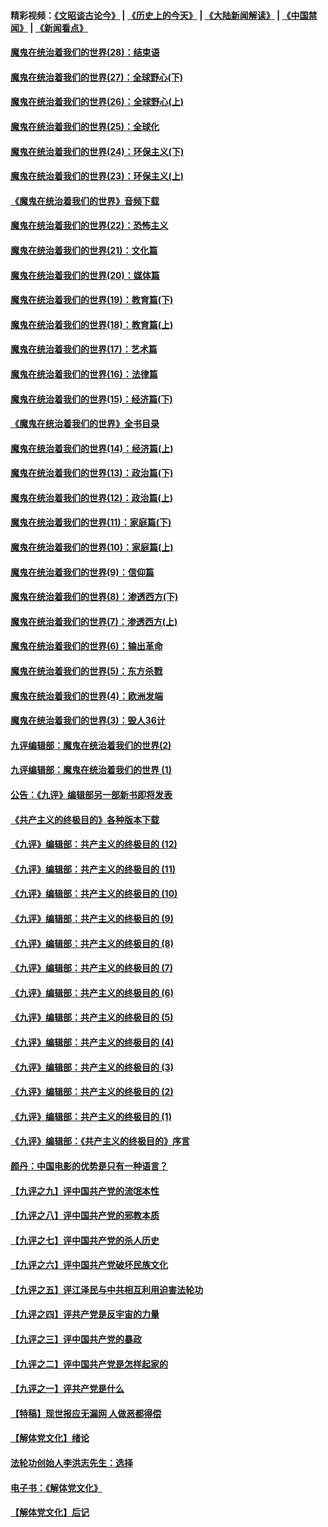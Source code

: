 #### 精彩视频：[《文昭谈古论今》](http://45.76.195.252/wenzhao) | [《历史上的今天》](http://45.76.195.252/today-in-history) | [《大陆新闻解读》](http://45.76.195.252/ntdtv-comedy) | [《中国禁闻》](http://45.76.195.252/ntdtv-news) | [《新闻看点》](http://45.76.195.252/news-insight) 

 #### [魔鬼在统治着我们的世界(28)：结束语](../pages/nsc422/n10936246.md?t=02131537) 

#### [魔鬼在统治着我们的世界(27)：全球野心(下)](../pages/nsc422/n10928319.md?t=02131537) 

#### [魔鬼在统治着我们的世界(26)：全球野心(上)](../pages/nsc422/n10900318.md?t=02131537) 

#### [魔鬼在统治着我们的世界(25)：全球化](../pages/nsc422/n10788205.md?t=02131537) 

#### [魔鬼在统治着我们的世界(24)：环保主义(下)](../pages/nsc422/n10695307.md?t=02131537) 

#### [魔鬼在统治着我们的世界(23)：环保主义(上)](../pages/nsc422/n10688613.md?t=02131537) 

#### [《魔鬼在统治着我们的世界》音频下载](../pages/nsc422/n10635553.md?t=02131537) 

#### [魔鬼在统治着我们的世界(22)：恐怖主义](../pages/nsc422/n10614727.md?t=02131537) 

#### [魔鬼在统治着我们的世界(21)：文化篇](../pages/nsc422/n10597706.md?t=02131537) 

#### [魔鬼在统治着我们的世界(20)：媒体篇](../pages/nsc422/n10586579.md?t=02131537) 

#### [魔鬼在统治着我们的世界(19)：教育篇(下)](../pages/nsc422/n10564808.md?t=02131537) 

#### [魔鬼在统治着我们的世界(18)：教育篇(上)](../pages/nsc422/n10526970.md?t=02131537) 

#### [魔鬼在统治着我们的世界(17)：艺术篇](../pages/nsc422/n10499093.md?t=02131537) 

#### [魔鬼在统治着我们的世界(16)：法律篇](../pages/nsc422/n10485969.md?t=02131537) 

#### [魔鬼在统治着我们的世界(15)：经济篇(下)](../pages/nsc422/n10469975.md?t=02131537) 

#### [《魔鬼在统治着我们的世界》全书目录](../pages/nsc422/n10464261.md?t=02131537) 

#### [魔鬼在统治着我们的世界(14)：经济篇(上)](../pages/nsc422/n10457370.md?t=02131537) 

#### [魔鬼在统治着我们的世界(13)：政治篇(下)](../pages/nsc422/n10448270.md?t=02131537) 

#### [魔鬼在统治着我们的世界(12)：政治篇(上)](../pages/nsc422/n10444576.md?t=02131537) 

#### [魔鬼在统治着我们的世界(11)：家庭篇(下)](../pages/nsc422/n10440961.md?t=02131537) 

#### [魔鬼在统治着我们的世界(10)：家庭篇(上)](../pages/nsc422/n10435448.md?t=02131537) 

#### [魔鬼在统治着我们的世界(9)：信仰篇](../pages/nsc422/n10432159.md?t=02131537) 

#### [魔鬼在统治着我们的世界(8)：渗透西方(下)](../pages/nsc422/n10429603.md?t=02131537) 

#### [魔鬼在统治着我们的世界(7)：渗透西方(上)](../pages/nsc422/n10426013.md?t=02131537) 

#### [魔鬼在统治着我们的世界(6)：输出革命](../pages/nsc422/n10421536.md?t=02131537) 

#### [魔鬼在统治着我们的世界(5)：东方杀戮](../pages/nsc422/n10417707.md?t=02131537) 

#### [魔鬼在统治着我们的世界(4)：欧洲发端](../pages/nsc422/n10414890.md?t=02131537) 

#### [魔鬼在统治着我们的世界(3)：毁人36计](../pages/nsc422/n10411583.md?t=02131537) 

#### [九评编辑部：魔鬼在统治着我们的世界(2)](../pages/nsc422/n10410036.md?t=02131537) 

#### [九评编辑部：魔鬼在统治着我们的世界 (1)](../pages/nsc422/n10406825.md?t=02131537) 

#### [公告：《九评》编辑部另一部新书即将发表](../pages/nsc422/n10405104.md?t=02131537) 

#### [《共产主义的终极目的》各种版本下载](../pages/nsc422/n10022138.md?t=02131537) 

#### [《九评》编辑部：共产主义的终极目的 (12)](../pages/nsc422/n9933272.md?t=02131537) 

#### [《九评》编辑部：共产主义的终极目的 (11)](../pages/nsc422/n9924973.md?t=02131537) 

#### [《九评》编辑部：共产主义的终极目的 (10)](../pages/nsc422/n9920883.md?t=02131537) 

#### [《九评》编辑部：共产主义的终极目的 (9)](../pages/nsc422/n9916363.md?t=02131537) 

#### [《九评》编辑部：共产主义的终极目的 (8)](../pages/nsc422/n9912488.md?t=02131537) 

#### [《九评》编辑部：共产主义的终极目的 (7)](../pages/nsc422/n9901176.md?t=02131537) 

#### [《九评》编辑部：共产主义的终极目的 (6)](../pages/nsc422/n9899359.md?t=02131537) 

#### [《九评》编辑部：共产主义的终极目的 (5)](../pages/nsc422/n9893174.md?t=02131537) 

#### [《九评》编辑部：共产主义的终极目的 (4)](../pages/nsc422/n9891246.md?t=02131537) 

#### [《九评》编辑部：共产主义的终极目的 (3)](../pages/nsc422/n9879879.md?t=02131537) 

#### [《九评》编辑部：共产主义的终极目的 (2)](../pages/nsc422/n9876205.md?t=02131537) 

#### [《九评》编辑部：共产主义的终极目的 (1)](../pages/nsc422/n9865857.md?t=02131537) 

#### [《九评》编辑部：《共产主义的终极目的》序言](../pages/nsc422/n9862666.md?t=02131537) 

#### [颜丹：中国电影的优势是只有一种语言？](../pages/nsc422/n9583062.md?t=02131537) 

#### [【九评之九】评中国共产党的流氓本性](../pages/nsc422/n737542.md?t=02131537) 

#### [【九评之八】评中国共产党的邪教本质](../pages/nsc422/n735942.md?t=02131537) 

#### [【九评之七】评中国共产党的杀人历史](../pages/nsc422/n733806.md?t=02131537) 

#### [【九评之六】评中国共产党破坏民族文化](../pages/nsc422/n731667.md?t=02131537) 

#### [【九评之五】评江泽民与中共相互利用迫害法轮功](../pages/nsc422/n730058.md?t=02131537) 

#### [【九评之四】评共产党是反宇宙的力量](../pages/nsc422/n727814.md?t=02131537) 

#### [【九评之三】评中国共产党的暴政](../pages/nsc422/n725597.md?t=02131537) 

#### [【九评之二】评中国共产党是怎样起家的](../pages/nsc422/n723946.md?t=02131537) 

#### [【九评之一】评共产党是什么](../pages/nsc422/n722529.md?t=02131537) 

#### [【特稿】现世报应无漏网 人做恶都得偿](../pages/nsc422/n4215167.md?t=02131537) 

#### [【解体党文化】绪论](../pages/nsc422/n1449356.md?t=02131537) 

#### [法轮功创始人李洪志先生：选择](../pages/nsc422/n3580738.md?t=02131537) 

#### [电子书：《解体党文化》](../pages/nsc422/n1573484.md?t=02131537) 

#### [【解体党文化】后记](../pages/nsc422/n1531999.md?t=02131537) 

